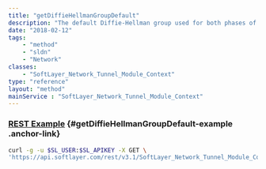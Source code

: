 ```yaml
---
title: "getDiffieHellmanGroupDefault"
description: "The default Diffie-Hellman group used for both phases of the negotiation process.  The default value is set to 2. "
date: "2018-02-12"
tags:
    - "method"
    - "sldn"
    - "Network"
classes:
    - "SoftLayer_Network_Tunnel_Module_Context"
type: "reference"
layout: "method"
mainService : "SoftLayer_Network_Tunnel_Module_Context"
---
```


### [REST Example](#getDiffieHellmanGroupDefault-example) <a href="/article/rest/"><i class="fas fa-question"></i></a> {#getDiffieHellmanGroupDefault-example .anchor-link} 
```bash
curl -g -u $SL_USER:$SL_APIKEY -X GET \
'https://api.softlayer.com/rest/v3.1/SoftLayer_Network_Tunnel_Module_Context/getDiffieHellmanGroupDefault'
```
